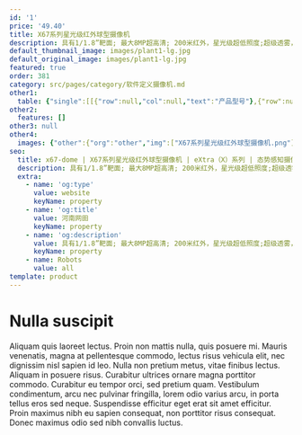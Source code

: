 ```yaml
---
id: '1'
price: '49.40'
title: X67系列星光级红外球型摄像机
description: 具有1/1.8”靶面; 最大8MP超高清; 200米红外，星光级超低照度;超级透雾，内置滤光片增强雾天场景下图像清晰度；-20度镜头仰角，提升监控视野，更适合复杂地形监控; 具备深度智能学习能力，支持码流平滑，适应不同场景下对图像质量、流畅性的应用需求。
default_thumbnail_image: images/plant1-lg.jpg
default_original_image: images/plant1-lg.jpg
featured: true
order: 381
category: src/pages/category/软件定义摄像机.md
other1: 
  table: {"single":[[{"row":null,"col":null,"text":"产品型号"},{"row":null,"col":null,"text":"X6781-Z37"},{"row":null,"col":null,"text":"X6721-Z37"},{"row":null,"col":null,"text":"X6721-GZ37"}],[{"row":null,"col":null,"text":"图像传感器"},{"row":null,"col":null,"text":"1/1.8\" 800万像素逐行扫描CMOS"},{"row":null,"col":null,"text":"1/1.8\" 200万像素逐行扫描CMOS"},{"row":null,"col":null,"text":"1/1.8\" 200万像素逐行扫描CMOS"}],[{"row":null,"col":null,"text":"最大分辨率"},{"row":null,"col":null,"text":"3840×2160"},{"row":null,"col":null,"text":"1920×1080"},{"row":null,"col":null,"text":"1920×1080"}],[{"row":null,"col":null,"text":"低照度"},{"row":null,"col":null,"text":"支持"},{"row":null,"col":null,"text":"支持"},{"row":null,"col":null,"text":"支持"}],[{"row":null,"col":null,"text":"镜头焦距"},{"row":null,"col":null,"text":"5.6-208mm"},{"row":null,"col":null,"text":"5.6-208mm"},{"row":null,"col":null,"text":"5.6-208mm"}],[{"row":null,"col":null,"text":"光学变焦倍率"},{"row":null,"col":null,"text":"37倍光学变倍，16倍数字变倍"},{"row":null,"col":null,"text":"37倍光学变倍，16倍数字变倍"},{"row":null,"col":null,"text":"37倍光学变倍，16倍数字变倍"}],[{"row":null,"col":null,"text":"水平旋转范围"},{"row":null,"col":null,"text":"0°~ 360°"},{"row":null,"col":null,"text":"0°~ 360°"},{"row":null,"col":null,"text":"0°~ 360°"}],[{"row":null,"col":null,"text":"垂直旋转范围"},{"row":null,"col":null,"text":"–20°~ +90°"},{"row":null,"col":null,"text":"–20°~ +90°"},{"row":null,"col":null,"text":"–20°~ +90°"}],[{"row":null,"col":null,"text":"补光方式"},{"row":null,"col":null,"text":"红外"},{"row":null,"col":null,"text":"红外"},{"row":null,"col":null,"text":"红外"}],[{"row":null,"col":null,"text":"宽动态"},{"row":null,"col":null,"text":"支持"},{"row":null,"col":null,"text":"支持"},{"row":null,"col":null,"text":"支持"}],[{"row":null,"col":null,"text":"智能分析"},{"row":null,"col":null,"text":"支持"},{"row":null,"col":null,"text":"支持"},{"row":null,"col":null,"text":"支持"}],[{"row":null,"col":null,"text":"电源"},{"row":null,"col":null,"text":"AC24V±25%"},{"row":null,"col":null,"text":"AC24V±25%"},{"row":null,"col":null,"text":"PoE++(IEEE 802.3bt)，AC24V±25%"}]]}
other2:
  features: []
other3: null
other4:
  images: {"other":{"org":"other","img":["X67系列星光级红外球型摄像机.png"]}}
seo:
  title: x67-dome | X67系列星光级红外球型摄像机 | eXtra（X）系列 | 态势感知摄像机  | 软件定义摄像机 | 机器视觉
  description: 具有1/1.8”靶面; 最大8MP超高清; 200米红外，星光级超低照度;超级透雾，内置滤光片增强雾天场景下图像清晰度；-20度镜头仰角，提升监控视野，更适合复杂地形监控; 具备深度智能学习能力，支持码流平滑，适应不同场景下对图像质量、流畅性的应用需求。
  extra:
    - name: 'og:type'
      value: website
      keyName: property
    - name: 'og:title'
      value: 河南网田
      keyName: property
    - name: 'og:description'
      value: 具有1/1.8”靶面; 最大8MP超高清; 200米红外，星光级超低照度;超级透雾，内置滤光片增强雾天场景下图像清晰度；-20度镜头仰角，提升监控视野，更适合复杂地形监控; 具备深度智能学习能力，支持码流平滑，适应不同场景下对图像质量、流畅性的应用需求。
      keyName: property
    - name: Robots
      value: all
template: product
---
```


# Nulla suscipit

Aliquam quis laoreet lectus. Proin non mattis nulla, quis posuere mi. Mauris venenatis, magna at pellentesque commodo, lectus risus vehicula elit, nec dignissim nisl sapien id leo. Nulla non pretium metus, vitae finibus lectus. Aliquam in posuere risus. Curabitur ultrices ornare magna porttitor commodo. Curabitur eu tempor orci, sed pretium quam. Vestibulum condimentum, arcu nec pulvinar fringilla, lorem odio varius arcu, in porta tellus eros sed neque. Suspendisse efficitur eget erat sit amet efficitur. Proin maximus nibh eu sapien consequat, non porttitor risus consequat. Donec maximus odio sed nibh convallis luctus.